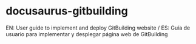 # docusaurus-gitbuilding
EN: User guide to implement and deploy GitBuilding website / ES: Guía de usuario para implementar y desplegar página web de GitBuilding
